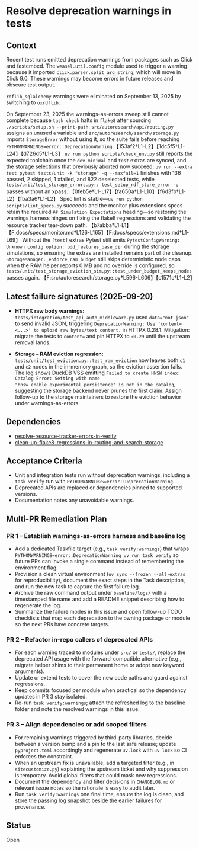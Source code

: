 # Resolve deprecation warnings in tests

## Context

Recent test runs emitted deprecation warnings from packages such as Click and
fastembed. The `weasel.util.config` module used to trigger a warning because it
imported `click.parser.split_arg_string`, which will move in Click 9.0. These
warnings may become errors in future releases and obscure test output.

`rdflib_sqlalchemy` warnings were eliminated on September 13, 2025 by switching
to `oxrdflib`.

On September 23, 2025 the warnings-as-errors sweep still cannot complete
because `task check` halts in `flake8` after sourcing
`./scripts/setup.sh --print-path`: `src/autoresearch/api/routing.py` assigns an
unused `e` variable and `src/autoresearch/search/storage.py` imports
`StorageError` without using it, so the suite fails before reaching
`PYTHONWARNINGS=error::DeprecationWarning`.【153af2†L1-L2】【1dc5f5†L1-L24】【d726d5†L1-L3】
`uv run python scripts/check_env.py` still reports the expected toolchain once
the `dev-minimal` and `test` extras are synced, and the storage selections that
previously aborted now succeed: `uv run --extra test pytest tests/unit -k
"storage" -q --maxfail=1` finishes with 136 passed, 2 skipped, 1 xfailed, and
822 deselected tests, while `tests/unit/test_storage_errors.py::
test_setup_rdf_store_error -q` passes without an xpass. 【0feb5e†L1-L17】【fa650a†L1-L10】【f6d3fb†L1-L2】【fba3a6†L1-L2】
Spec lint is stable—`uv run python scripts/lint_specs.py` succeeds and the
monitor plus extensions specs retain the required `## Simulation
Expectations` heading—so restoring the warnings harness hinges on fixing the
flake8 regressions and validating the resource tracker tear-down path.
【b7abba†L1-L1】【F:docs/specs/monitor.md†L126-L165】【F:docs/specs/extensions.md†L1-L69】
Without the `[test]` extras Pytest still emits
`PytestConfigWarning: Unknown config option: bdd_features_base_dir` during the
storage simulations, so ensuring the extras are installed remains part of the
cleanup. `StorageManager._enforce_ram_budget` still skips deterministic node
caps when the RAM helper reports 0 MB and no override is configured, so
`tests/unit/test_storage_eviction_sim.py::test_under_budget_keeps_nodes` passes
again. 【F:src/autoresearch/storage.py†L596-L606】【c1571c†L1-L2】

## Latest failure signatures (2025-09-20)

- **HTTPX raw body warnings:** `tests/integration/test_api_auth_middleware.py` used
  `data="not json"` to send invalid JSON, triggering `DeprecationWarning: Use
  'content=<...>' to upload raw bytes/text content.` in HTTPX 0.28.1.
  Mitigation: migrate the tests to `content=` and pin HTTPX to `<0.29` until the
  upstream removal lands.

- **Storage – RAM eviction regression:**
  `tests/unit/test_eviction.py::test_ram_eviction` now leaves both `c1` and
  `c2` nodes in the in-memory graph, so the eviction assertion fails. The log
  shows DuckDB VSS emitting
  `Failed to create HNSW index: Catalog Error: Setting with name
  "hnsw_enable_experimental_persistence" is not in the catalog`, suggesting the
  storage backend never prunes the first claim. Assign follow-up to the storage
  maintainers to restore the eviction behavior under warnings-as-errors.

## Dependencies

- [resolve-resource-tracker-errors-in-verify](resolve-resource-tracker-errors-in-verify.md)
- [clean-up-flake8-regressions-in-routing-and-search-storage](clean-up-flake8-regressions-in-routing-and-search-storage.md)

## Acceptance Criteria
- Unit and integration tests run without deprecation warnings, including a
  `task verify` run with `PYTHONWARNINGS=error::DeprecationWarning`.
- Deprecated APIs are replaced or dependencies pinned to supported versions.
- Documentation notes any unavoidable warnings.

## Multi-PR Remediation Plan

### PR 1 – Establish warnings-as-errors harness and baseline log
- Add a dedicated Taskfile target (e.g., `task verify:warnings`) that wraps
  `PYTHONWARNINGS=error::DeprecationWarning uv run task verify` so future PRs
  can invoke a single command instead of remembering the environment flag.
- Provision a clean virtual environment (`uv sync --frozen --all-extras` for
  reproducibility), document the exact steps in the Task description, and run
  the new task to capture the first failure log.
- Archive the raw command output under `baseline/logs/` with a timestamped file
  name and add a README snippet describing how to regenerate the log.
- Summarize the failure modes in this issue and open follow-up TODO checklists
  that map each deprecation to the owning package or module so the next PRs
  have concrete targets.

### PR 2 – Refactor in-repo callers of deprecated APIs
- For each warning traced to modules under `src/` or `tests/`, replace the
  deprecated API usage with the forward-compatible alternative (e.g., migrate
  helper shims to their permanent home or adopt new keyword arguments).
- Update or extend tests to cover the new code paths and guard against regressions.
- Keep commits focused per module when practical so the dependency updates in
  PR 3 stay isolated.
- Re-run `task verify:warnings`; attach the refreshed log to the baseline folder
  and note the resolved warnings in this issue.

### PR 3 – Align dependencies or add scoped filters
- For remaining warnings triggered by third-party libraries, decide between a
  version bump and a pin to the last safe release; update `pyproject.toml`
  accordingly and regenerate `uv.lock` with `uv lock` so CI enforces the
  constraint.
- When an upstream fix is unavailable, add a targeted filter (e.g., in
  `sitecustomize.py`) explaining the upstream ticket and why suppression is
  temporary. Avoid global filters that could mask new regressions.
- Document the dependency and filter decisions in `CHANGELOG.md` or relevant
  issue notes so the rationale is easy to audit later.
- Run `task verify:warnings` one final time, ensure the log is clean, and store
  the passing log snapshot beside the earlier failures for provenance.

## Status
Open
